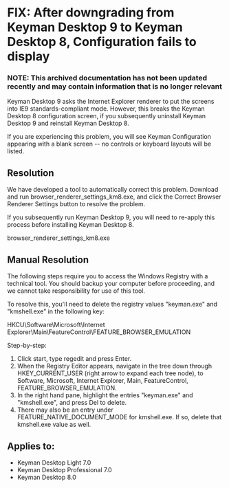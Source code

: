 # FIX: After downgrading from Keyman Desktop 9 to Keyman Desktop 8, Configuration fails to display

### **NOTE**: This archived documentation has not been updated recently and may contain information that is no longer relevant


<p>Keyman Desktop 9 asks the Internet Explorer renderer to put the screens into IE9 standards-compliant mode.  However, this breaks the Keyman Desktop 8 configuration screen, if you subsequently uninstall Keyman Desktop 9 and reinstall Keyman Desktop 8.</p>

<p>If you are experiencing this problem, you will see Keyman Configuration appearing with a blank screen -- no controls or keyboard layouts will be listed.</p>

<h2>Resolution</h2>

<p>We have developed a tool to automatically correct this problem. Download and run browser_renderer_settings_km8.exe, and click the Correct Browser Renderer Settings button to resolve the problem.</p>

<p>If you subsequently run Keyman Desktop 9, you will need to re-apply this process before installing Keyman Desktop 8.</p>

<p>browser_renderer_settings_km8.exe</p>

<h2>Manual Resolution</h2>

<p>The following steps require you to access the Windows Registry with a technical tool. You should backup your computer before proceeding, and we cannot take responsibility for use of this tool.</p>

<p>To resolve this, you'll need to delete the registry values "keyman.exe" and "kmshell.exe" in the following key:</p>

<p>HKCU\Software\Microsoft\Internet Explorer\Main\FeatureControl\FEATURE_BROWSER_EMULATION</p>

<p>Step-by-step:</p>

<ol>
<li>Click start, type regedit and press Enter.</li>
<li>When the Registry Editor appears, navigate in the tree down through HKEY_CURRENT_USER (right arrow to expand each tree node), to Software, Microsoft, Internet Explorer, Main, FeatureControl, FEATURE_BROWSER_EMULATION.</li>
<li>In the right hand pane, highlight the entries "keyman.exe" and "kmshell.exe", and press Del to delete.</li>
<li>There may also be an entry under FEATURE_NATIVE_DOCUMENT_MODE for kmshell.exe. If so, delete that kmshell.exe value as well.</li>
</ol>

## Applies to:
 * Keyman Desktop Light 7.0
 * Keyman Desktop Professional 7.0
 * Keyman Desktop 8.0
